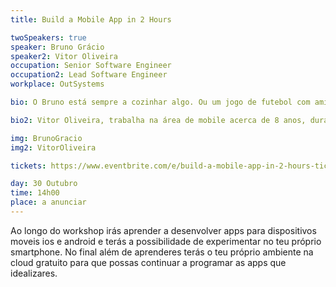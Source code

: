 ```yaml
---
title: Build a Mobile App in 2 Hours

twoSpeakers: true
speaker: Bruno Grácio 
speaker2: Vitor Oliveira
occupation: Senior Software Engineer
occupation2: Lead Software Engineer
workplace: OutSystems

bio: O Bruno está sempre a cozinhar algo. Ou um jogo de futebol com amigos, ou um novo projeto na equipa de R&D da OutSystems. Engenhoso e criativo, ele vê no desenvolvimento de software a oportunidade de criar algo novo todos os dias. Fazendo parte da equipa Mobile da OutSystems desde 2015, ele teve a  oportunidade de desenvolver e melhorar os conhecimentos na área. Agora, não lhe peças é para cozinhar de verdade.

bio2: Vitor Oliveira, trabalha na área de mobile acerca de 8 anos, durante este período participou em múltiplos projectos mobile para Android e iOS. Em 2015 começou a colaborar com a OutSystems na área de mobile na equipa de experts do departamento de serviços. Atualmente faz parte do departamento de R&D da OutSystems na equipa de Mobile do produto. 

img: BrunoGracio
img2: VitorOliveira

tickets: https://www.eventbrite.com/e/build-a-mobile-app-in-2-hours-tickets-51766145936

day: 30 Outubro
time: 14h00
place: a anunciar
---
```


Ao longo do workshop irás aprender a desenvolver apps para dispositivos moveis ios e android e terás a possibilidade de experimentar no teu próprio smartphone. No final além de aprenderes terás o teu próprio ambiente na cloud gratuito para que possas continuar a programar as apps que idealizares.

